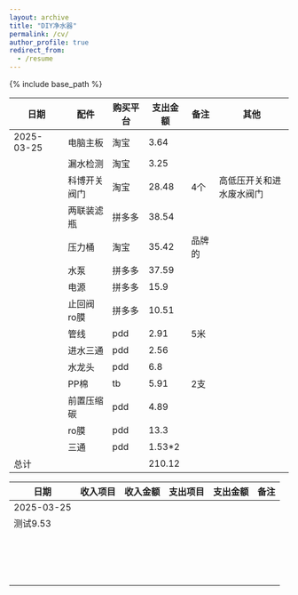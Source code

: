 ```yaml
---
layout: archive
title: "DIY净水器"
permalink: /cv/
author_profile: true
redirect_from:
  - /resume
---
```


{% include base_path %}



| 日期       | 配件             | 购买平台 | 支出金额 | 备注                     | 其他 |
|------------|------------------|----------|----------|--------------------------|------|
| 2025-03-25 | 电脑主板         | 淘宝     | 3.64     |                          |      |
|            | 漏水检测         | 淘宝     | 3.25     |                          |      |
|            | 科博开关阀门     | 淘宝     | 28.48    | 4个                      | 高低压开关和进水废水阀门 |
|            | 两联装滤瓶       | 拼多多   | 38.54    |                          |      |
|            | 压力桶           | 淘宝     | 35.42    | 品牌的                   |      |
|            | 水泵             | 拼多多   | 37.59    |                          |      |
|            | 电源             | 拼多多   | 15.9     |                          |      |
|            | 止回阀 ro膜      | 拼多多   | 10.51    |                          |      |
|            | 管线             | pdd      | 2.91     | 5米                      |      |
|            | 进水三通         | pdd      | 2.56     |                          |      |
|            | 水龙头           | pdd      | 6.8      |                          |      |
|            | PP棉             | tb       | 5.91     | 2支                      |      |
|            | 前置压缩碳       | pdd      | 4.89     |                          |      |
|            | ro膜             | pdd      | 13.3     |                          |      |
|            | 三通             | pdd      | 1.53*2   |                          |      |
| 总计       |                  |          | 210.12  |                          |      |






















| 日期      | 收入项目  | 收入金额 | 支出项目  | 支出金额 | 备注         |  
|-----------|-----------|----------|-----------|----------|--------------|
| 2025-03-25 |          |           |            |          |             |  
| 测试9.53   |          |          |             |          |             |  
|            |           |          |           |          |             | 
|            |           |          |           |          |            | 
|            |           |          |           |          |            | 
|            |           |          |           |          |            | 
|            |           |          |           |          |            | 
|            |           |          |           |          |            | 
|            |           |          |           |          |            | 
|            |           |          |           |          |            | 
|            |           |          |           |          |            | 
|            |           |          |           |          |            | 
|            |           |          |           |          |            | 
|            |           |          |           |          |            | 
|            |           |          |           |          |            | 
|            |           |          |           |          |            | 
|            |           |          |           |          |            | 
|            |           |          |           |          |            | 

